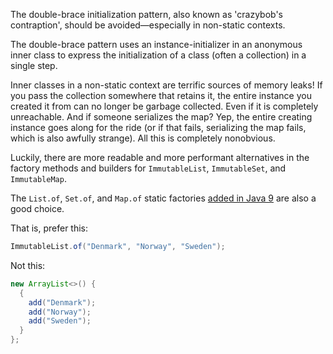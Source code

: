 The double-brace initialization pattern, also known as 'crazybob's contraption',
should be avoided—especially in non-static contexts.

The double-brace pattern uses an instance-initializer in an anonymous inner
class to express the initialization of a class (often a collection) in a single
step.

Inner classes in a non-static context are terrific sources of memory leaks! If
you pass the collection somewhere that retains it, the entire instance you
created it from can no longer be garbage collected. Even if it is completely
unreachable. And if someone serializes the map? Yep, the entire creating
instance goes along for the ride (or if that fails, serializing the map fails,
which is also awfully strange). All this is completely nonobvious.

Luckily, there are more readable and more performant alternatives in the factory
methods and builders for `ImmutableList`, `ImmutableSet`, and `ImmutableMap`.

The `List.of`, `Set.of`, and `Map.of` static factories [added in Java
9](http://openjdk.java.net/jeps/269) are also a good choice.

That is, prefer this:

```java {.good}
ImmutableList.of("Denmark", "Norway", "Sweden");
```

Not this:

```java {.bad}
new ArrayList<>() {
  {
    add("Denmark");
    add("Norway");
    add("Sweden");
  }
};
```

